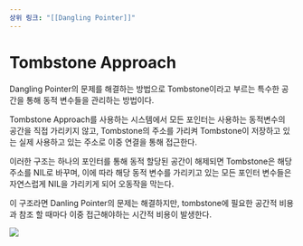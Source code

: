 ```yaml
---
상위 링크: "[[Dangling Pointer]]"
---
```

# Tombstone Approach

Dangling Pointer의 문제를 해결하는 방법으로 Tombstone이라고 부르는 특수한 공간을 통해 동적 변수들을 관리하는 방법이다.

Tombstone Approach를 사용하는 시스템에서 모든 포인터는 사용하는 동적변수의 공간을 직접 가리키지 않고, Tombstone의 주소를 가리켜 Tombstone이 저장하고 있는 실제 사용하고 있는 주소로 이중 연결을 통해 접근한다.

이러한 구조는 하나의 포인터를 통해 동적 할당된 공간이 해제되면 Tombstone은 해당 주소를 NIL로 바꾸며, 이에 따라 해당 동적 변수를 가리키고 있는 모든 포인터 변수들은 자연스럽게 NIL을 가리키게 되어 오동작을 막는다.

이 구조라면 Danling Pointer의 문제는 해결하지만, tombstone에 필요한 공간적 비용과 참조 할 때마다 이중 접근해야하는 시간적 비용이 발생한다.

![](https://i.imgur.com/hbuJQLq.png)
